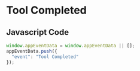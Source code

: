 # Tool Completed

### 

## Javascript Code
```js
window.appEventData = window.appEventData || [];
appEventData.push({
  "event": "Tool Completed"
});
```








